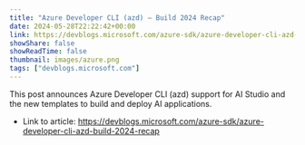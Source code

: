 ```yaml
---
title: "Azure Developer CLI (azd) – Build 2024 Recap"
date: 2024-05-28T22:22:42+00:00
link: https://devblogs.microsoft.com/azure-sdk/azure-developer-cli-azd-build-2024-recap
showShare: false
showReadTime: false
thumbnail: images/azure.png
tags: ["devblogs.microsoft.com"]
---
```

This post announces Azure Developer CLI (azd) support for AI Studio and the new templates to build and deploy AI applications.

- Link to article: https://devblogs.microsoft.com/azure-sdk/azure-developer-cli-azd-build-2024-recap